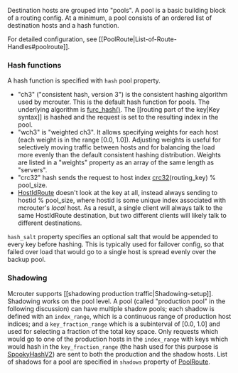 Destination hosts are grouped into "pools". A pool is a basic building block of a routing config. At a minimum, a pool consists of an ordered list of destination hosts and a hash function.

For detailed configuration, see [[PoolRoute|List-of-Route-Handles#poolroute]].

### Hash functions
A hash function is specified with `hash` pool property.
- "ch3" ("consistent hash, version 3") is the consistent hashing algorithm used by mcrouter. This is the default hash function for pools. The underlying algorithm is [furc_hash()](https://github.com/facebook/mcrouter/blob/master/mcrouter/lib/fbi/hash.c#L151). The [[routing part of the key|Key syntax]] is hashed and the request is set to the resulting index in the pool.
- "wch3" is "weighted ch3". It allows specifying weights for each host (each weight is in the range [0.0, 1.0]). Adjusting weights is useful for selectively moving traffic between hosts and for balancing the load more evenly than the default consistent hashing distribution. Weights are listed in a "weights" property as an array of the same length as "servers".
- "crc32" hash sends the request to host index [crc32](http://wiki.osdev.org/CRC32)(routing_key) % pool_size.
- [HostIdRoute](List-of-Route-Handles#hostidroute) doesn't look at the key at all, instead always sending to hostid % pool_size, where hostid is some unique index associated with mcrouter's _local_ host. As a result, a single client will always talk to the same HostIdRoute destination, but two different clients will likely talk to different destinations.

`hash_salt` property specifies an optional salt that would be appended to every key before hashing. This is typically used for failover config, so that failed over load that would go to a single host is spread evenly over the backup pool.

### Shadowing
Mcrouter supports [[shadowing production traffic|Shadowing-setup]]. Shadowing works on the pool level. A pool (called "production pool" in the following discussion) can have multiple shadow pools; each shadow is defined with an `index_range`, which is a continuous range of production host indices; and a `key_fraction_range` which is a subinterval of [0.0, 1.0] and used for selecting a fraction of the total key space. Only requests which would go to one of the production hosts in the `index_range` with keys which would hash in the `key_fraction_range` (the hash used for this purpose is [SpookyHashV2](http://burtleburtle.net/bob/hash/spooky.html)) are sent to both the production and the shadow hosts. List of shadows for a pool are specified in `shadows` property of [PoolRoute](List-of-Route-Handles#poolroute).
